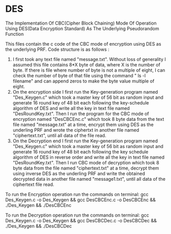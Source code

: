 # DES
The Implementation Of CBC(Cipher Block Chaining) Mode Of Operation Using DES(Data  Encryption Standard) As The Underlying Pseudorandom Function

This files contain the c code of the CBC mode of encryption using DES as the underlying PRF. Code structure is as follows : 
1. I first took any text file named "message.txt". Without loss of generality I assumed this file contains 8*X byte of data, where X is the number of byte. If there is file where number of byte is not a multiple of eight, I can check the number of byte of that file using the command " ls -l filename" and can append zeros to make the byte value multiple of eight.
2. On the encryption side I first run the Key-generation program named "Des_Keygen.c" which took a master key of 56 bit as random input and generate 16 round key of 48 bit each following the key-schedule algorithm of DES and write all the key in text file named "DesRoundKey.txt". Then I run the program for the CBC mode of encryption  named "DesCBCEnc.c"  which took 8 byte data from the text file named "message.txt" at a time, encrypt them using DES as the underling PRF and wrote the ciphertxt in another file named "ciphertext.txt",  until all data of the file read.
3. On the Decryption end I first run the Key-generation program named "Des_Keygen.c" which took a master key of 56 bit as random input and generate 16 round key of 48 bit each following the key schedule algorithm of DES in reverse order and write all the key in text file named "DesRoundKey.txt". Then I run CBC mode of decryption which took 8 byte data from the file named "ciphertext.txt" at a time, decrypt them using inverse DES as the underling PRF and write the obtained decrypted data in another file named "message1.txt", until all data of the ciphertext file read.


To run the Encryption operation run the commands on terminal: gcc Des_Keygen.c -o  Des_Keygen && gcc DesCBCEnc.c -o DesCBCEnc && ./Des_Keygen && ./DesCBCEnc 
 
To run the Decryption operation run the commands on terminal: gcc Des_Keygen.c -o  Des_Keygen && gcc DesCBCDec.c -o DesCBCDec && ./Des_Keygen && ./DesCBCDec 
